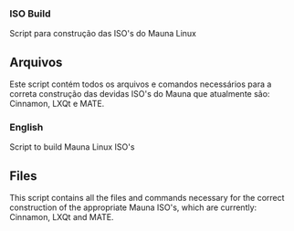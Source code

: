 ### ISO Build

Script para construção das ISO's do Mauna Linux 

## Arquivos

Este script contém todos os arquivos e comandos necessários para a correta construção das devidas ISO's do Mauna que atualmente são: Cinnamon, LXQt e MATE.

### English                 

Script to build Mauna Linux ISO's

## Files

This script contains all the files and commands necessary for the correct construction of the appropriate Mauna ISO's, which are currently: Cinnamon, LXQt and MATE.

